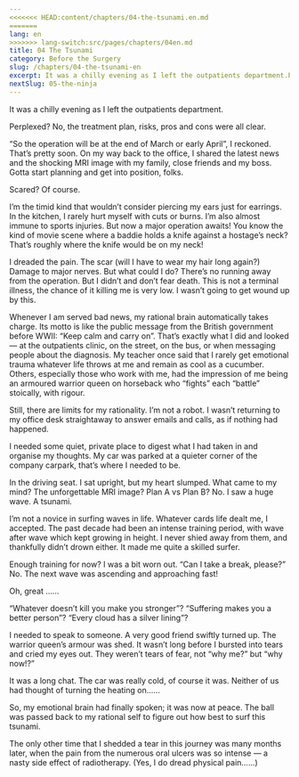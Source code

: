```yaml
---
<<<<<<< HEAD:content/chapters/04-the-tsunami.en.md
=======
lang: en
>>>>>>> lang-switch:src/pages/chapters/04en.md
title: 04 The Tsunami
category: Before the Surgery
slug: /chapters/04-the-tsunami-en
excerpt: It was a chilly evening as I left the outpatients department.Perplexed? No, the treatment plan, risks, pros and cons were all clear.
nextSlug: 05-the-ninja
---
```


It was a chilly evening as I left the outpatients department.

Perplexed? No, the treatment plan, risks, pros and cons were all clear.

“So the operation will be at the end of March or early April”, I reckoned. That’s pretty soon. On my way back to the office, I shared the latest news and the shocking MRI image with my family, close friends and my boss. Gotta start planning and get into position, folks.

Scared? Of course.

I’m the timid kind that wouldn’t consider piercing my ears just for earrings. In the kitchen, I rarely hurt myself with cuts or burns. I’m also almost immune to sports injuries. But now a major operation awaits! You know the kind of movie scene where a baddie holds a knife against a hostage’s neck? That’s roughly where the knife would be on my neck!

I dreaded the pain. The scar (will I have to wear my hair long again?) Damage to major nerves. But what could I do? There’s no running away from the operation. But I didn’t and don’t fear death. This is not a terminal illness, the chance of it killing me is very low. I wasn’t going to get wound up by this.

Whenever I am served bad news, my rational brain automatically takes charge. Its motto is like the public message from the British government before WWII: “Keep calm and carry on”. That’s exactly what I did and looked —  at the outpatients clinic, on the street, on the bus, or when messaging people about the diagnosis. My teacher once said that I rarely get emotional trauma whatever life throws at me and remain as cool as a cucumber. Others, especially those who work with me, had the impression of me being an armoured warrior queen on horseback who “fights” each “battle” stoically, with rigour.

Still, there are limits for my rationality. I’m not a robot. I wasn’t returning to my office desk straightaway to answer emails and calls, as if nothing had happened.

I needed some quiet, private place to digest what I had taken in and organise my thoughts. My car was parked at a quieter corner of the company carpark, that’s where I needed to be.

In the driving seat. I sat upright, but my heart slumped. What came to my mind? The unforgettable MRI image? Plan A vs Plan B? No. I saw a huge wave. A tsunami.

I’m not a novice in surfing waves in life. Whatever cards life dealt me, I accepted. The past decade had been an intense training period, with wave after wave which kept growing in height. I never shied away from them, and thankfully didn’t drown either. It made me quite a skilled surfer. 

Enough training for now? I was a bit worn out. “Can I take a break, please?” No. The next wave was ascending and approaching fast! 

Oh, great ……

“Whatever doesn’t kill you make you stronger”? “Suffering makes you a better person”? “Every cloud has a silver lining”?

I needed to speak to someone. A very good friend swiftly turned up. The warrior queen’s armour was shed. It wasn’t long before I bursted into tears and cried my eyes out. They weren’t tears of fear, not “why me?” but “why now!?”

It was a long chat. The car was really cold, of course it was. Neither of us had thought of turning the heating on……

So, my emotional brain had finally spoken; it was now at peace. The ball was passed back to my rational self to figure out how best to surf this tsunami.

The only other time that I shedded a tear in this journey was many months later, when the pain from the numerous oral ulcers was so intense —  a nasty side effect of radiotherapy. (Yes, I do dread physical pain…...)